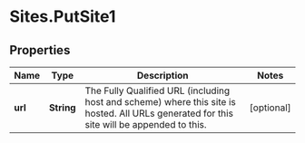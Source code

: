 # Sites.PutSite1

## Properties
Name | Type | Description | Notes
------------ | ------------- | ------------- | -------------
**url** | **String** | The Fully Qualified URL (including host and scheme) where this site is hosted. All URLs generated for this site will be appended to this. | [optional] 

